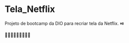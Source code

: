 # Tela_Netflix
Projeto de bootcamp da DIO para recriar tela da Netflix. :play_or_pause_button: 

:rocket::rocket::rocket::rocket::rocket::rocket::rocket::rocket::rocket:
